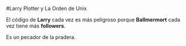#Larry Plotter y La Orden de Unix

El código de **Larry** cada vez es más peligroso porque **Ballmermort** cada vez tiene más **followers**.

Es un pecador de la pradera.
